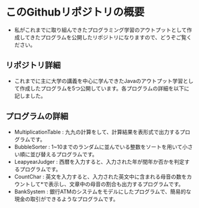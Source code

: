 # このGithubリポジトリの概要
- 私がこれまでに取り組んできたプログラミング学習のアウトプットとして作成してきたプログラムを公開したリポジトリになりますので、どうぞご覧ください。
## リポジトリ詳細
- これまでに主に大学の講義を中心に学んできたJavaのアウトプット学習として作成したプログラムを5つ公開しています。各プログラムの詳細を以下に記しました。
## プログラムの詳細
- MultiplicationTable : 九九の計算をして、計算結果を表形式で出力するプログラムです。<br>
- BubbleSorter : 1~10までのランダムに並んでいる整数をソートを用いて小さい順に並び替えるプログラムです。<br>
- LeapyearJudger : 西暦を入力すると、入力された年が閏年か否かを判定するプログラムです。<br>
- CountChar : 英文を入力すると、入力された英文中に含まれる母音の数をカウントして*で表示し、文章中の母音の割合も出力するプログラムです。<br>
- BankSystem : 銀行ATMのシステムをモデルにしたプログラムで、簡易的な現金の取引ができるようなプログラムです。

